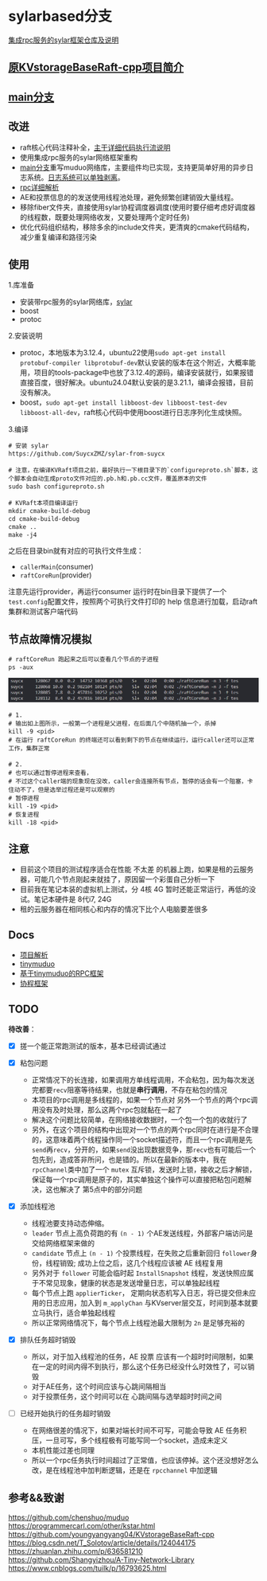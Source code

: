 # sylarbased分支

[集成rpc服务的sylar框架仓库及说明](https://github.com/SuycxZMZ/sylar-from-suycx)

## [原KVstorageBaseRaft-cpp项目简介](docs/README.md)

## [main分支](https://github.com/SuycxZMZ/KVstorageBaseRaft-cpp/tree/main)

## 改进

- raft核心代码注释补全，[主干详细代码执行流说明](docs/项目解析.md)
- 使用集成rpc服务的sylar网络框架重构
- [main分支](https://github.com/SuycxZMZ/KVstorageBaseRaft-cpp/tree/main)重写muduo网络库，主要组件均已实现，支持更简单好用的异步日志系统。[日志系统可以单独剥离](https://github.com/SuycxZMZ/symlog)。
- [rpc详细解析](https://github.com/SuycxZMZ/MpRPC-Cpp)
- AE和投票信息的的发送使用线程池处理，避免频繁创建销毁大量线程。
- 移除fiber文件夹，直接使用sylar协程调度器调度(使用时要仔细考虑好调度器的线程数，既要处理网络收发，又要处理两个定时任务)
- 优化代码组织结构，移除多余的include文件夹，更清爽的cmake代码结构，减少重复编译和路径污染

## 使用

1.库准备

- 安装带rpc服务的sylar网络库，[sylar](https://github.com/SuycxZMZ/sylar-from-suycx)
- boost
- protoc

2.安装说明

- protoc，本地版本为3.12.4，ubuntu22使用`sudo apt-get install protobuf-compiler libprotobuf-dev`默认安装的版本在这个附近，大概率能用，项目的tools-package中也放了3.12.4的源码，编译安装就行，如果报错直接百度，很好解决。ubuntu24.04默认安装的是3.21.1，编译会报错，目前没有解决。
- boost，`sudo apt-get install libboost-dev libboost-test-dev libboost-all-dev`，raft核心代码中使用boost进行日志序列化生成快照。

3.编译

```shell
# 安装 sylar
https://github.com/SuycxZMZ/sylar-from-suycx

# 注意，在编译KVRaft项目之前，最好执行一下根目录下的`configureproto.sh`脚本，这个脚本会自动生成proto文件对应的.pb.h和.pb.cc文件，覆盖原本的文件
sudo bash configureproto.sh

# KVRaft本项目编译运行
mkdir cmake-build-debug
cd cmake-build-debug
cmake ..
make -j4
```

之后在目录bin就有对应的可执行文件生成：

- `callerMain`(consumer)
- `raftCoreRun`(provider)
  
注意先运行provider，再运行consumer
运行时在bin目录下提供了一个`test.config`配置文件，按照两个可执行文件打印的 help 信息进行加载，启动raft集群和测试客户端代码

## 节点故障情况模拟

```shell
# raftCoreRun 跑起来之后可以查看几个节点的子进程
ps -aux
```

![docs/images/raft-fail.png](docs/images/raft-fail.png)

```shell
# 1. 
# 输出如上图所示，一般第一个进程是父进程，在后面几个中随机抽一个，杀掉
kill -9 <pid>
# 在运行 raftCoreRun 的终端还可以看到剩下的节点在继续运行，运行caller还可以正常工作，集群正常

# 2. 
# 也可以通过暂停进程来查看，
# 不过这个caller端的现象现在没改，caller会连接所有节点，暂停的话会有一个阻塞，卡住动不了，但是选举过程还是可以观察的
# 暂停进程
kill -19 <pid>
# 恢复进程
kill -18 <pid>

```

## 注意

- 目前这个项目的测试程序适合在性能 不太差 的机器上跑，如果是租的云服务器，可能几个节点刚起来就挂了，原因留一个彩蛋自己分析一下
- 目前我在笔记本装的虚拟机上测试，分 4核 4G 暂时还能正常运行，再低的没试。笔记本硬件是 8代i7, 24G
- 租的云服务器在相同核心和内存的情况下比个人电脑要差很多

## Docs

- [项目解析](docs/项目解析.md)
- [tinymuduo](https://github.com/SuycxZMZ/tiny-muduo)
- [基于tinymuduo的RPC框架](https://github.com/SuycxZMZ/MpRPC-Cpp)
- [协程框架](https://github.com/SuycxZMZ/sylar-from-suycx)

## TODO

**待改善**：

- [x] 搓一个能正常跑测试的版本，基本已经调试通过
- [x] 粘包问题
  - 正常情况下的长连接，如果调用方单线程调用，不会粘包，因为每次发送完都要`recv`阻塞等待结果，也就是**串行调用**，不存在粘包的情况
  - 本项目的rpc调用是多线程的，如果一个节点对 另外一个节点的两个rpc调用没有及时处理，那么这两个rpc包就黏在一起了
  - 解决这个问题比较简单，在网络接收数据时，一个包一个包的收就行了
  - 另外，在这个项目的结构中出现对一个节点的两个rpc同时在进行是不合理的，这意味着两个线程操作同一个socket描述符，而且一个rpc调用是先`send`再`recv`，分开的，如果`send`没出现数据竞争，那`recv`也有可能后一个包先到，造成答非所问，也是错的。所以在最新的版本中，我在`rpcChannel`类中加了一个 `mutex` 互斥锁，发送时上锁，接收之后才解锁，保证每一个rpc调用是原子的，其实单独这个操作可以直接把粘包问题解决，这也解决了 第5点中的部分问题

- [x] 添加线程池
  - 线程池要支持动态伸缩。
  - `leader` 节点上高负荷跑的有 `(n - 1)` 个AE发送线程，外部客户端访问是交给网络框架来做的
  - `candidate` 节点上 `(n - 1)` 个投票线程，在失败之后重新回归 `follower`身份，线程销毁; 成功上位之后，这几个线程应该被 AE 线程复用
  - 另外对于 `follower` 可能会临时起 `InstallSnapshot` 线程，发送快照应属于不常见现象，健康的状态是发送增量日志，可以单独起线程
  - 每个节点上跑 `applierTicker`， 定期向状态机写入日志，将已提交但未应用的日志应用，加入到 `m_applyChan` 与KVserver层交互，时间到基本就要立马执行，适合单独起线程
  - 所以正常网络情况下，每个节点上线程池最大限制为 `2n` 是足够充裕的
- [x] 排队任务超时销毁
  - 所以，对于加入线程池的任务，AE 投票 应该有一个超时时间限制，如果在一定的时间内得不到执行，那么这个任务已经没什么时效性了，可以销毁
  - 对于AE任务，这个时间应该与心跳间隔相当
  - 对于投票任务，这个时间可以在 心跳间隔与选举超时时间之间

- [ ] 已经开始执行的任务超时销毁
  - 在网络很差的情况下，如果对端长时间不可写，可能会导致 AE 任务积压，一旦可写，多个线程极有可能写同一个socket，造成未定义
  - 本机性能过差也同理
  - 所以一个rpc任务执行时间超过了正常值，也应该停掉。这个还没想好怎么改，是在线程池中加判断逻辑，还是在 `rpcchannel` 中加逻辑
  
## 参考&&致谢

https://github.com/chenshuo/muduo
https://programmercarl.com/other/kstar.html
https://github.com/youngyangyang04/KVstorageBaseRaft-cpp
https://blog.csdn.net/T_Solotov/article/details/124044175
https://zhuanlan.zhihu.com/p/636581210
https://github.com/Shangyizhou/A-Tiny-Network-Library
https://www.cnblogs.com/tuilk/p/16793625.html
